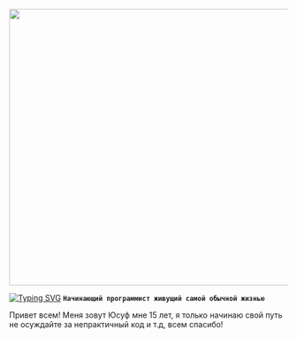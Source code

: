 <p align="center"><img src="https://steamuserimages-a.akamaihd.net/ugc/958603887331757558/D1E9FAB08630AFD6CB06EE7B719338B00BCEACBC/?imw=5000&imh=5000&ima=fit&impolicy=Letterbox&imcolor=%23000000&letterbox=false" width="1400" height="500"></p>

<a href="https://git.io/typing-svg"><img src="https://readme-typing-svg.demolab.com?font=JetBrains+Mono&weight=450&size=30&pause=1000&color=F7F7F7&background=23E4FF00&random=false&width=435&lines=jusuf" alt="Typing SVG" /></a>
**`Начинающий программист живущий самой обычной жизнью`**

Привет всем! Меня зовут Юсуф мне 15 лет, я только начинаю свой путь не осуждайте за непрактичный код и т.д, всем спасибо!
